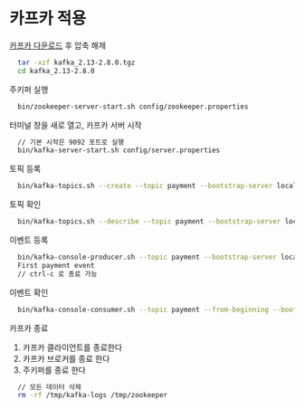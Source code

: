 # 카프카 적용

[카프카 다운로드](https://www.apache.org/dyn/closer.cgi?path=/kafka/2.8.0/kafka_2.13-2.8.0.tgz) 후 압축 해제

```bash
  tar -xzf kafka_2.13-2.8.0.tgz
  cd kafka_2.13-2.8.0
```

주키퍼 실행

``` bash
  bin/zookeeper-server-start.sh config/zookeeper.properties
```

터미널 창을 새로 열고, 카프카 서버 시작

``` bash
  // 기본 시작은 9092 포트로 실행
  bin/kafka-server-start.sh config/server.properties
```

토픽 등록

``` bash
  bin/kafka-topics.sh --create --topic payment --bootstrap-server localhost:9092
```

토픽 확인

``` bash
  bin/kafka-topics.sh --describe --topic payment --bootstrap-server localhost:9092
```

이벤트 등록

``` bash
  bin/kafka-console-producer.sh --topic payment --bootstrap-server localhost:9092
  First payment event
  // ctrl-c 로 종료 가능 
```

이벤트 확인

``` bash
  bin/kafka-console-consumer.sh --topic payment --from-beginning --bootstrap-server localhost:9092
```

카프카 종료

1. 카프카 클라이언트를 종료한다
2. 카프카 브로커를 종료 한다
3. 주키퍼를 종료 한다
  
``` bash
  // 모든 데이터 삭제 
  rm -rf /tmp/kafka-logs /tmp/zookeeper
```

